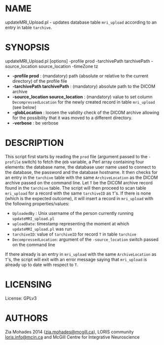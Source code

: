 # NAME

updateMRI\_Upload.pl - updates database table `mri_upload` according to an entry in table
   `tarchive`.

# SYNOPSIS

updateMRI\_Upload.pl \[options\] -profile prod -tarchivePath tarchivePath -source\_location source\_location -timeZone tz

- **-profile prod** : (mandatory) path (absolute or relative to the current directory) of the 
    profile file
- **-tarchivePath tarchivePath** : (mandatory) absolute path to the DICOM archive
- **-source\_location source\_location** : (mandatory) value to set column 
    `DecompressedLocation` for the newly created record in table `mri_upload` (see below)
- **-globLocation** : loosen the validity check of the DICOM archive allowing for the 
     possibility that it was moved to a different directory.
- **-verbose** : be verbose

# DESCRIPTION

This script first starts by reading the `prod` file (argument passed to the `-profile` switch)
to fetch the `@db` variable, a Perl array containing four elements: the database
name, the database user name used to connect to the database, the password and the 
database hostname. It then checks for an entry in the `tarchive` table with the same 
`ArchiveLocation` as the DICOM archive passed on the command line. Let `T` be the 
DICOM archive record found in the `tarchive` table. The script will then proceed to scan table 
`mri_upload` for a record with the same `tarchiveID` as `T`'s. If there is none (which is the 
expected outcome), it will insert a record in `mri_upload` with the following properties/values:

- `UploadedBy` : Unix username of the person currently running `updateMRI_upload.pl`
- `uploadDate`: timestamp representing the moment at which `updateMRI_upload.pl` was run
- `tarchiveID`: value of `tarchiveID` for record `T` in table `tarchive`
- `DecompressedLocation`: argument of the `-source_location` switch passed on the command line

If there already is an entry in `mri_upload` with the same `ArchiveLocation` as `T`'s, the script
will exit with an error message saying that `mri_upload` is already up to date with respect to
`T`.

# LICENSING

License: GPLv3

# AUTHORS

Zia Mohades 2014 (zia.mohades@mcgill.ca),
LORIS community <loris.info@mcin.ca> and McGill Centre for Integrative Neuroscience
